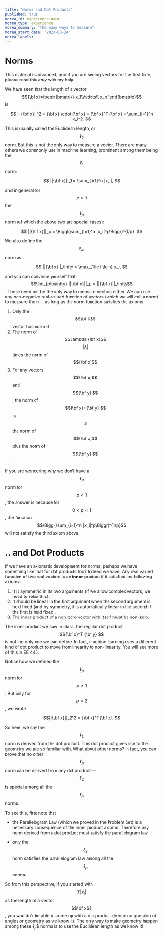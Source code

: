 ```yaml
---
title: "Norms and Dot Products"
published: true
morea_id: experience-norm
morea_type: experience
morea_summary: "The many ways to measure"
morea_start_date: "2023-08-24"
morea_labels:
---
```


# Norms 
This material is advanced, and if you are seeing vectors for the first
time, please read this _only_ with my help. 

We have seen that the length of a vector $${\bf x}=\begin{bmatrix} x_1\\\vdots\\ x_n \end{bmatrix}$$ is 

$$ || {\bf x}||^2 = {\bf x} \cdot {\bf x} = {\bf x}^T {\bf x} = \sum_{i=1}^n x_i^2. $$

This is usually called the Euclidean length, or $$\ell_2$$ norm. But this is
not the only way to measure a vector. There are many others we commonly use in
machine learning, prominent among them being the $$\ell_1$$ norm:

$$ ||{\bf x}||_1 = \sum_{i=1}^n |x_i|, $$

and in general for $$p\ge 1$$ the $$\ell_p$$ norm (of which the above two are special cases):

$$ ||{\bf x}||_p = \Biggl(\sum_{i=1}^n |x_i|^p\Biggr)^{1/p}. $$

We also define the $$\ell_\infty$$ norm as 

$$ ||{\bf x}||_\infty = \max_{1\le i \le n} x_i, $$

and you can convince yourself that 
$$\lim_{p\to\infty} ||{\bf x}||_p = ||{\bf x}||_\infty$$. These need not be the only way to measure vectors either. We can use any non-negative real-valued function of vectors (which we will call a _norm_) to measure them---as long as the norm function satisfies the axioms.

1. Only the $$\bf 0$$ vector has norm 0
2. The norm of $$\lambda {\bf x}$$ $$|\lambda |$$ times the norm of $${\bf x}$$
3. For any vectors $${\bf x}$$ and $${\bf y}
$$, the norm of $${\bf x}+{\bf y}
$$ is $$\le$$ the norm of $${\bf x}$$ plus the norm of $${\bf y}
$$.

If you are wondering why we don't have a $$\ell_p$$ norm for $$p<1$$, the answer
is because for $$0< p < 1$$, the function $$\Biggl(\sum_{i=1}^n |x_i|^p\Biggr)^{1/p}$$ will not satisfy the third axiom above.

# .. and Dot Products

If we have an axiomatic development for norms, perhaps we have
something like that for dot products too? Indeed we have. Any real
valued function of two real vectors is an __inner__ product if it satisfies
the following axioms:

1. It is symmetric in its two arguments (if we allow complex vectors, we need to relax this).
2. It should be linear in the first argument when the second argument is held fixed (and by symmetry, it is automatically linear in the second if the first is held fixed).
3. The inner product of a non-zero vector with itself must be non-zero.

The inner product we saw in class, the regular dot product $${\bf x}^T {\bf y}
 $$ is not
the only one we can define. In fact, machine learning uses a different kind of
dot product to move from linearity to non-linearity. You will see more of this
in EE 445. 

Notice how we defined the $$\ell_p$$ norm for $$p \ge 1$$. But only for $$p=2$$,
we wrote

$$||{\bf x}||_2^2 = {\bf x}^T{\bf x}. $$

So here, we say the $$\ell_2$$ norm is derived from the dot
product. This dot product gives rise to the geometry we are so
familiar with. What about other norms? In fact, you can prove that no
other $$\ell_p$$ norm can be derived from any dot product---$$\ell_2$$
is special among all the $$\ell_p$$ norms. 

To see this, first note that 

* the Parallelogram Law (which we proved in the Problem Set) is a
necessary consequence of the inner product axioms. Therefore any norm
derived from a dot product must satisfy the parallelogram law

* only the $$\ell_2$$ norm satisfies the parallelogram law among all
the $$\ell_p$$ norms.

So from this perspective, if you started with $$\sum |x_i|$$ as the length of a vector $$\bf x$$, you wouldn't be able to come up with a dot product (hence no question of angles or geometry as we know it). The only way to make geometry 
happen among these $\ell_p$$ norms is to use the Euclidean length as we know it!

